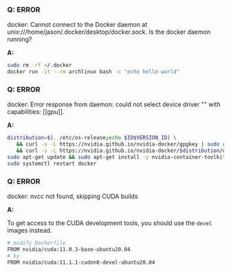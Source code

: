 ### Q: ERROR 

docker: Cannot connect to the Docker daemon at unix:///home/jason/.docker/desktop/docker.sock. Is the docker daemon running?

**A:** 

```bash
sudo rm -rf ~/.docker
docker run -it --rm archlinux bash -c "echo hello world"
```


### Q: ERROR 

docker: Error response from daemon: could not select device driver "" with capabilities: [[gpu]].

**A:** 

```bash
distribution=$(. /etc/os-release;echo $ID$VERSION_ID) \
   && curl -s -L https://nvidia.github.io/nvidia-docker/gpgkey | sudo apt-key add - \
   && curl -s -L https://nvidia.github.io/nvidia-docker/$distribution/nvidia-docker.list | sudo tee /etc/apt/sources.list.d/nvidia-docker.list
sudo apt-get update && sudo apt-get install -y nvidia-container-toolkit
sudo systemctl restart docker
```

### Q: ERROR 

docker: nvcc not found, skipping CUDA builds

**A:** 

To get access to the CUDA development tools, you should use the `devel` images instead.

```bash
# modify Dockerfile
FROM nvidia/cuda:11.0.3-base-ubuntu20.04
# by 
FROM nvidia/cuda:11.1.1-cudnn8-devel-ubuntu20.04

```
